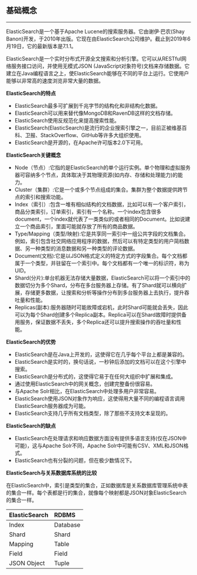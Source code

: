 ## 基础概念

------

 ElasticSearch是一个基于Apache Lucene的搜索服务器。它由谢伊·巴农(Shay Banon)开发，于2010年出版。它现在由ElasticSearch公司维护。截止到2019年6月19日，它的最新版本是7.1.1。

 ElasticSearch是一个实时分布式开源全文搜索和分析引擎。它可以从RESTful网络服务接口访问，并使用无模式JSON (JavaScript对象符号)文档来存储数据。它建立在Java编程语言之上，使ElasticSearch能够在不同的平台上运行。它使用户能够以非常高的速度浏览非常大量的数据。

**ElasticSearch的特点**

-  ElasticSearch最多可扩展到千兆字节的结构化和非结构化数据。
-  ElasticSearch可以用来替代像MongoDB和RavenDB这样的文档存储。
-  ElasticSearch使用反规范化来提高搜索性能。
-  ElasticSearch(ElasticSearch)是流行的企业搜索引擎之一，目前正被维基百科、卫报、StackOverflow、GitHub等许多大组织使用。
-  ElasticSearch是开源的，在Apache许可版本2.0下可用。

**ElasticSearch关键概念**

-  Node（节点）:它指的是ElasticSearch的单个运行实例。单个物理和虚拟服务器可容纳多个节点，具体取决于其物理资源(如内存、存储和处理能力)的能力。
-  Cluster（集群）:它是一个或多个节点组成的集合。集群为整个数据提供跨节点的索引和搜索功能。
-  Index（索引）:包含一堆有相似结构的文档数据，比如可以有一个客户索引，商品分类索引，订单索引，索引有一个名称。一个index包含很多document，一个index就代表了一类类似的或者相同的Document。比如说建立一个商品索引，里面可能就存放了所有的商品数据。
-  Type/Mapping（类型/映射):它是共享同一索引中一组公共字段的文档集合。例如，索引包含社交网络应用程序的数据，然后可以有特定类型的用户简档数据、另一种类型的消息数据和另一种类型的评论数据。
-  Document(文档):它是以JSON格式定义的特定方式的字段集合。每个文档都属于一个类型，并驻留在一个索引中。每个文档都有一个唯一的标识符，称为UID。
-  Shard(分片):单台机器无法存储大量数据，ElasticSearch可以将一个索引中的数据切分为多个Shard，分布在多台服务器上存储。有了Shard就可以横向扩展，存储更多数据，让搜索和分析等操作分布到多台服务器上去执行，提升吞吐量和性能。
-  Replicas(副本):服务器随时可能故障或宕机，此时Shard可能就会丢失，因此可以为每个Shard创建多个Replica副本。Replica可以在Shard故障时提供备用服务，保证数据不丢失，多个Replica还可以提升搜索操作的吞吐量和性能。

**ElasticSearch的优势**

-  ElasticSearch是在Java上开发的，这使得它在几乎每个平台上都是兼容的。
-  ElasticSearch是实时的，换句话说，一秒钟后添加的文档可以在这个引擎中搜索。
-  ElasticSearch是分布式的，这使得它易于在任何大组织中扩展和集成。
-  通过使用ElasticSearch中的网关概念，创建完整备份很容易。
-  与Apache Solr相比，在ElasticSearch中处理多用户非常容易。
-  ElasticSearch使用JSON对象作为响应，这使得用大量不同的编程语言调用ElasticSearch服务器成为可能。
-  ElasticSearch支持几乎所有文档类型，除了那些不支持文本呈现的。

**ElasticSearch的缺点**

-  ElasticSearch在处理请求和响应数据方面没有提供多语言支持(仅在JSON中可能)，这与Apache Solr不同，Apache Solr中可能有CSV、XML和JSON格式。
-  ElasticSearch也有分裂的问题，但在极少数情况下。

**ElasticSearch与关系数据库系统的比较**

 在ElasticSearch中，索引是类型的集合，正如数据库是关系数据库管理系统中表的集合一样。每个表都是行的集合，就像每个映射都是JSON对象ElasticSearch的集合一样。

| ElasticSearch | RDBMS    |
| :------------ | :------- |
| Index         | Database |
| Shard         | Shard    |
| Mapping       | Table    |
| Field         | Field    |
| JSON Object   | Tuple    |